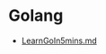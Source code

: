 Golang
======

* [LearnGoIn5mins.md](https://gist.github.com/prologic/5f6afe9c1b98016ca278f4d507e65510)
